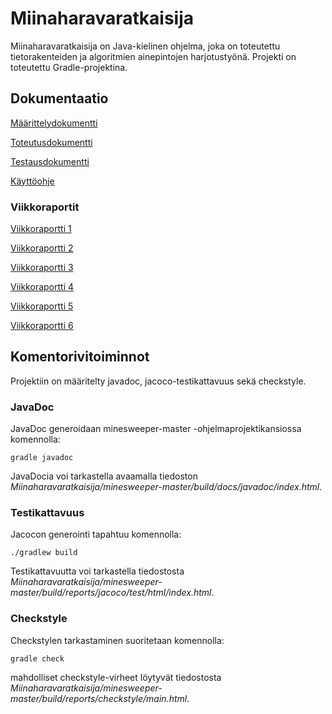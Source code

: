# Miinaharavaratkaisija

Miinaharavaratkaisija on Java-kielinen ohjelma, joka on toteutettu tietorakenteiden ja algoritmien ainepintojen harjotustyönä. Projekti on toteutettu Gradle-projektina.


## Dokumentaatio

[Määrittelydokumentti](https://github.com/hackinen/Miinaharavaratkaisija/blob/master/dokumentaatio/maarittelydokumentti.md)

[Toteutusdokumentti](https://github.com/hackinen/Miinaharavaratkaisija/blob/master/dokumentaatio/toteutusdokumentti.md)

[Testausdokumentti](https://github.com/hackinen/Miinaharavaratkaisija/blob/master/dokumentaatio/testausdokumentti.md)

[Käyttöohje](https://github.com/hackinen/Miinaharavaratkaisija/blob/master/dokumentaatio/kaytto-ohje.md)

### Viikkoraportit
[Viikkoraportti 1](https://github.com/hackinen/Miinaharavaratkaisija/blob/master/dokumentaatio/viikkoraportti1.md)

[Viikkoraportti 2](https://github.com/hackinen/Miinaharavaratkaisija/blob/master/dokumentaatio/viikkoraportti2.md)

[Viikkoraportti 3](https://github.com/hackinen/Miinaharavaratkaisija/blob/master/dokumentaatio/viikkoraportti3.md)

[Viikkoraportti 4](https://github.com/hackinen/Miinaharavaratkaisija/blob/master/dokumentaatio/viikkoraportti4.md)

[Viikkoraportti 5](https://github.com/hackinen/Miinaharavaratkaisija/blob/master/dokumentaatio/viikkoraportti5.md)

[Viikkoraportti 6](https://github.com/hackinen/Miinaharavaratkaisija/blob/master/dokumentaatio/viikkoraportti6.md)

## Komentorivitoiminnot

Projektiin on määritelty javadoc, jacoco-testikattavuus sekä checkstyle.

### JavaDoc

JavaDoc generoidaan minesweeper-master -ohjelmaprojektikansiossa komennolla:

``` gradle javadoc ```

JavaDocia voi tarkastella avaamalla tiedoston _Miinaharavaratkaisija/minesweeper-master/build/docs/javadoc/index.html_.

### Testikattavuus

Jacocon generointi tapahtuu komennolla:

``` ./gradlew build ```

Testikattavuutta voi tarkastella tiedostosta _Miinaharavaratkaisija/minesweeper-master/build/reports/jacoco/test/html/index.html_.


### Checkstyle

Checkstylen tarkastaminen suoritetaan komennolla:

``` gradle check ```

mahdolliset checkstyle-virheet löytyvät tiedostosta _Miinaharavaratkaisija/minesweeper-master/build/reports/checkstyle/main.html_.
